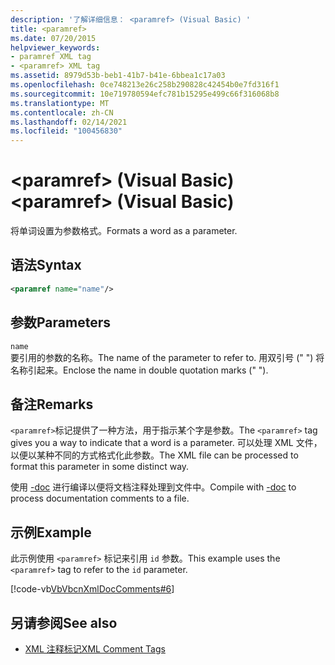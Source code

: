 ```yaml
---
description: '了解详细信息： <paramref> (Visual Basic) '
title: <paramref>
ms.date: 07/20/2015
helpviewer_keywords:
- paramref XML tag
- <paramref> XML tag
ms.assetid: 8979d53b-beb1-41b7-b41e-6bbea1c17a03
ms.openlocfilehash: 0ce748213e26c258b290828c42454b0e7fd316f1
ms.sourcegitcommit: 10e719780594efc781b15295e499c66f316068b8
ms.translationtype: MT
ms.contentlocale: zh-CN
ms.lasthandoff: 02/14/2021
ms.locfileid: "100456830"
---
```

# <a name="paramref-visual-basic"></a><span data-ttu-id="b56d3-102">\<paramref> (Visual Basic)</span><span class="sxs-lookup"><span data-stu-id="b56d3-102">\<paramref> (Visual Basic)</span></span>

<span data-ttu-id="b56d3-103">将单词设置为参数格式。</span><span class="sxs-lookup"><span data-stu-id="b56d3-103">Formats a word as a parameter.</span></span>  
  
## <a name="syntax"></a><span data-ttu-id="b56d3-104">语法</span><span class="sxs-lookup"><span data-stu-id="b56d3-104">Syntax</span></span>  
  
```xml  
<paramref name="name"/>  
```  
  
## <a name="parameters"></a><span data-ttu-id="b56d3-105">参数</span><span class="sxs-lookup"><span data-stu-id="b56d3-105">Parameters</span></span>  

 `name`  
 <span data-ttu-id="b56d3-106">要引用的参数的名称。</span><span class="sxs-lookup"><span data-stu-id="b56d3-106">The name of the parameter to refer to.</span></span> <span data-ttu-id="b56d3-107">用双引号 (" ") 将名称引起来。</span><span class="sxs-lookup"><span data-stu-id="b56d3-107">Enclose the name in double quotation marks (" ").</span></span>  
  
## <a name="remarks"></a><span data-ttu-id="b56d3-108">备注</span><span class="sxs-lookup"><span data-stu-id="b56d3-108">Remarks</span></span>  

 <span data-ttu-id="b56d3-109">`<paramref>`标记提供了一种方法，用于指示某个字是参数。</span><span class="sxs-lookup"><span data-stu-id="b56d3-109">The `<paramref>` tag gives you a way to indicate that a word is a parameter.</span></span> <span data-ttu-id="b56d3-110">可以处理 XML 文件，以便以某种不同的方式格式化此参数。</span><span class="sxs-lookup"><span data-stu-id="b56d3-110">The XML file can be processed to format this parameter in some distinct way.</span></span>  
  
 <span data-ttu-id="b56d3-111">使用 [-doc](../../reference/command-line-compiler/doc.md) 进行编译以便将文档注释处理到文件中。</span><span class="sxs-lookup"><span data-stu-id="b56d3-111">Compile with [-doc](../../reference/command-line-compiler/doc.md) to process documentation comments to a file.</span></span>  
  
## <a name="example"></a><span data-ttu-id="b56d3-112">示例</span><span class="sxs-lookup"><span data-stu-id="b56d3-112">Example</span></span>  

 <span data-ttu-id="b56d3-113">此示例使用 `<paramref>` 标记来引用 `id` 参数。</span><span class="sxs-lookup"><span data-stu-id="b56d3-113">This example uses the `<paramref>` tag to refer to the `id` parameter.</span></span>  
  
 [!code-vb[VbVbcnXmlDocComments#6](~/samples/snippets/visualbasic/VS_Snippets_VBCSharp/VbVbcnXmlDocComments/VB/Class1.vb#6)]  
  
## <a name="see-also"></a><span data-ttu-id="b56d3-114">另请参阅</span><span class="sxs-lookup"><span data-stu-id="b56d3-114">See also</span></span>

- [<span data-ttu-id="b56d3-115">XML 注释标记</span><span class="sxs-lookup"><span data-stu-id="b56d3-115">XML Comment Tags</span></span>](index.md)
